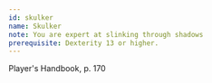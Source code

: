 ```yaml
---
id: skulker
name: Skulker
note: You are expert at slinking through shadows
prerequisite: Dexterity 13 or higher.
---
```

Player's Handbook, p. 170